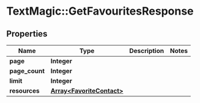 # TextMagic::GetFavouritesResponse

## Properties
Name | Type | Description | Notes
------------ | ------------- | ------------- | -------------
**page** | **Integer** |  | 
**page_count** | **Integer** |  | 
**limit** | **Integer** |  | 
**resources** | [**Array&lt;FavoriteContact&gt;**](FavoriteContact.md) |  | 


